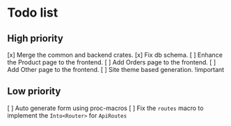 # Todo list

## High priority

[x] Merge the common and backend crates.
[x] Fix db schema.
[ ] Enhance the Product page to the frontend.
[ ] Add Orders page to the frontend.
[ ] Add Other page to the frontend.
[ ] Site theme based generation. !important

## Low priority

[ ] Auto generate form using proc-macros
[ ] Fix the `routes` macro to implement the `Into<Router>` for `ApiRoutes`
